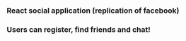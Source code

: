 ### React social application (replication of facebook)


### Users can register, find friends and chat!